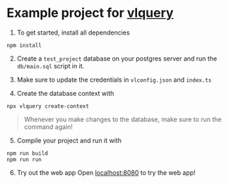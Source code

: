 # Example project for [vlquery](https://npmjs.com/vlquery)

1. To get started, install all dependencies
```
npm install
```

2. Create a `test_project` database on your postgres server and run the `db/main.sql` script in it.
3. Make sure to update the credentials in `vlconfig.json` and `index.ts`

4. Create the database context with
```
npx vlquery create-context
```

> Whenever you make changes to the database, make sure to run the command again!

5. Compile your project and run it with
```
npm run build
npm run run
```

6. Try out the web app
Open [localhost:8080](http://localhost:8080/) to try the web app!